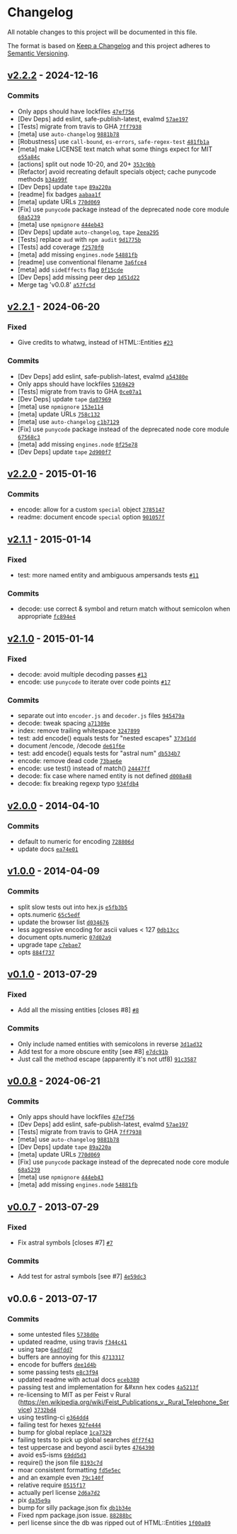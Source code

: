 # Changelog

All notable changes to this project will be documented in this file.

The format is based on [Keep a Changelog](https://keepachangelog.com/en/1.0.0/)
and this project adheres to [Semantic Versioning](https://semver.org/spec/v2.0.0.html).

## [v2.2.2](https://github.com/ljharb/ent/compare/v2.2.1...v2.2.2) - 2024-12-16

### Commits

- Only apps should have lockfiles [`47ef756`](https://github.com/ljharb/ent/commit/47ef75666d9ba7a6489aef7009ad669c31052a74)
- [Dev Deps] add eslint, safe-publish-latest, evalmd [`57ae197`](https://github.com/ljharb/ent/commit/57ae197213eef40b8983f0edd69a9c92d13b305e)
- [Tests] migrate from travis to GHA [`7ff7938`](https://github.com/ljharb/ent/commit/7ff79385290a1a1478fdc0f151b85cc0452dcdf2)
- [meta] use `auto-changelog` [`9881b78`](https://github.com/ljharb/ent/commit/9881b781217b7ba031d2717bf4994391ac38e38a)
- [Robustness] use `call-bound`, `es-errors`, `safe-regex-test` [`481fb1a`](https://github.com/ljharb/ent/commit/481fb1ac7acbfd1afeb094a6d5888f869d8094ca)
- [meta] make LICENSE text match what some things expect for MIT [`e55a84c`](https://github.com/ljharb/ent/commit/e55a84c65f8e7226a7c11c1e55326c3e88ed5c00)
- [actions] split out node 10-20, and 20+ [`353c9bb`](https://github.com/ljharb/ent/commit/353c9bbca2babaf825680489d84288b8be1e29e1)
- [Refactor] avoid recreating default specials object; cache punycode methods [`b34a99f`](https://github.com/ljharb/ent/commit/b34a99fdcdce44af456f4df792fcae18b3f415ea)
- [Dev Deps] update `tape` [`89a220a`](https://github.com/ljharb/ent/commit/89a220aa63dbb9b6e349a78ebea401c00e288da9)
- [readme] fix badges [`aabaa1f`](https://github.com/ljharb/ent/commit/aabaa1f771038184f088b3c9b0b450e5a875216c)
- [meta] update URLs [`770d069`](https://github.com/ljharb/ent/commit/770d069cb8c2e35539359e7da4460f1293fb1136)
- [Fix] use `punycode` package instead of the deprecated node core module [`68a5239`](https://github.com/ljharb/ent/commit/68a52399264bc8770e84bb54a6bb21dac49e1c5e)
- [meta] use `npmignore` [`444eb43`](https://github.com/ljharb/ent/commit/444eb43cc23b455ebb42353dd85425c6e5413bf4)
- [Dev Deps] update `auto-changelog`, `tape` [`2eea295`](https://github.com/ljharb/ent/commit/2eea295755a910c156c25a1bae033a97de1f7db5)
- [Tests] replace `aud` with `npm audit` [`9d1775b`](https://github.com/ljharb/ent/commit/9d1775ba68de03dddf4cf1706136cedcc9f6118f)
- [Tests] add coverage [`f2570f0`](https://github.com/ljharb/ent/commit/f2570f07fca5ee2d0c7fe87aface1815fa8eafb9)
- [meta] add missing `engines.node` [`54881fb`](https://github.com/ljharb/ent/commit/54881fb5c5c93f81b24e97e4f9c53327e8ab9b2c)
- [readme] use conventional filename [`3a6fce4`](https://github.com/ljharb/ent/commit/3a6fce4da15b0f6f9daf5b27a52a165e152c9666)
- [meta] add `sideEffects` flag [`0f15cde`](https://github.com/ljharb/ent/commit/0f15cde5a1ce6a200ebf7a38bfdebd323fbe3741)
- [Dev Deps] add missing peer dep [`1d51d22`](https://github.com/ljharb/ent/commit/1d51d221fa6fa8f602e5bf3a36855292d84d10d4)
- Merge tag 'v0.0.8' [`a57fc5d`](https://github.com/ljharb/ent/commit/a57fc5d75157a9f104d324881a49046ecec7daca)

## [v2.2.1](https://github.com/ljharb/ent/compare/v2.2.0...v2.2.1) - 2024-06-20

### Fixed

- Give credits to whatwg, instead of HTML::Entities [`#23`](https://github.com/ljharb/ent/issues/23)

### Commits

- [Dev Deps] add eslint, safe-publish-latest, evalmd [`a54380e`](https://github.com/ljharb/ent/commit/a54380eaffed5ccfae21a4e0640e617ccef86b28)
- Only apps should have lockfiles [`5369429`](https://github.com/ljharb/ent/commit/5369429bd16928ac27ae8c7c91545b949675042c)
- [Tests] migrate from travis to GHA [`0ce07a1`](https://github.com/ljharb/ent/commit/0ce07a1c5fccdb08f5ee19641ae1c7bcada94b6f)
- [Dev Deps] update `tape` [`da07969`](https://github.com/ljharb/ent/commit/da0796947aa34219e2d834a77de3c3c667375399)
- [meta] use `npmignore` [`153e114`](https://github.com/ljharb/ent/commit/153e1143f5321bb180220bd4271a9f087a0e520e)
- [meta] update URLs [`758c132`](https://github.com/ljharb/ent/commit/758c1323e90bfd75747e38649039fd36fef70143)
- [meta] use `auto-changelog` [`c1b7129`](https://github.com/ljharb/ent/commit/c1b7129c44feb628d87da7510277ef12a62e8f2a)
- [Fix] use `punycode` package instead of the deprecated node core module [`67568c3`](https://github.com/ljharb/ent/commit/67568c3a62938b1a89b375efc4f9222e86cb4563)
- [meta] add missing `engines.node` [`0f25e78`](https://github.com/ljharb/ent/commit/0f25e78fe5ff66479eb5ad5957f9feda034de738)
- [Dev Deps] update `tape` [`2d900f7`](https://github.com/ljharb/ent/commit/2d900f7b1f1865e1990f93cb0e6c30fb3a73eca9)

## [v2.2.0](https://github.com/ljharb/ent/compare/v2.1.1...v2.2.0) - 2015-01-16

### Commits

- encode: allow for a custom `special` object [`3785147`](https://github.com/ljharb/ent/commit/3785147a11a4299c2d52c1bc2f8d0545f0278ba8)
- readme: document encode `special` option [`901057f`](https://github.com/ljharb/ent/commit/901057f55fa0a225602e31da385e31666093ec2d)

## [v2.1.1](https://github.com/ljharb/ent/compare/v2.1.0...v2.1.1) - 2015-01-14

### Fixed

- test: more named entity and ambiguous ampersands tests [`#11`](https://github.com/ljharb/ent/issues/11)

### Commits

- decode: use correct & symbol and return match without semicolon when appropriate [`fc894e4`](https://github.com/ljharb/ent/commit/fc894e4bd69fb05ea454f24a699c2f56c12c663f)

## [v2.1.0](https://github.com/ljharb/ent/compare/v2.0.0...v2.1.0) - 2015-01-14

### Fixed

- decode: avoid multiple decoding passes [`#13`](https://github.com/ljharb/ent/issues/13)
- encode: use `punycode` to iterate over code points [`#17`](https://github.com/ljharb/ent/issues/17)

### Commits

- separate out into `encoder.js` and `decoder.js` files [`945479a`](https://github.com/ljharb/ent/commit/945479ac2a43d2128558d9358c36b7915b8950d0)
- decode: tweak spacing [`a71309e`](https://github.com/ljharb/ent/commit/a71309edd7e10e6df4639d2a82fae0101bc4e259)
- index: remove trailing whitespace [`3247899`](https://github.com/ljharb/ent/commit/32478992d1b4231ef663abc20b35b08c5be68795)
- test: add encode() equals tests for "nested escapes" [`373d1dd`](https://github.com/ljharb/ent/commit/373d1dd8bc3218c09e06d30737d1a736a5c0fe49)
- document /encode, /decode [`de61f6e`](https://github.com/ljharb/ent/commit/de61f6e1e0b696559755a83e174278244a4959b9)
- test: add encode() equals tests for "astral num" [`db534b7`](https://github.com/ljharb/ent/commit/db534b71dcb057db3e209e53418bbcec286c8ec7)
- encode: remove dead code [`73bae6e`](https://github.com/ljharb/ent/commit/73bae6e6c71c60420880d7b2512dc1e017644e3c)
- encode: use test() instead of match() [`24447ff`](https://github.com/ljharb/ent/commit/24447ffaa968e50c0f901504607c747fce04d785)
- decode: fix case where named entity is not defined [`d008a48`](https://github.com/ljharb/ent/commit/d008a48036a7074369c85c3a049849b11bacd062)
- decode: fix breaking regexp typo [`934fdb4`](https://github.com/ljharb/ent/commit/934fdb46fb3a286fc24b066f08a3d6b305d8072c)

## [v2.0.0](https://github.com/ljharb/ent/compare/v1.0.0...v2.0.0) - 2014-04-10

### Commits

- default to numeric for encoding [`728806d`](https://github.com/ljharb/ent/commit/728806d8a6761abf4084d262b9e4d45d100315e0)
- update docs [`ea74e01`](https://github.com/ljharb/ent/commit/ea74e01b157073f9b28977e556a3eef83d960ea3)

## [v1.0.0](https://github.com/ljharb/ent/compare/v0.1.0...v1.0.0) - 2014-04-09

### Commits

- split slow tests out into hex.js [`e5fb3b5`](https://github.com/ljharb/ent/commit/e5fb3b5db8bc87d530488fb058d2361306de0138)
- opts.numeric [`65c5edf`](https://github.com/ljharb/ent/commit/65c5edfe4ec158356c84674d9f398c50dc90871e)
- update the browser list [`d034676`](https://github.com/ljharb/ent/commit/d0346761d5f55b0e677d550574449a5d2141feba)
- less aggressive encoding for ascii values &lt; 127 [`0db13cc`](https://github.com/ljharb/ent/commit/0db13cc70f1a1f1b3a29e09915c3a705aac0649d)
- document opts.numeric [`07d02a9`](https://github.com/ljharb/ent/commit/07d02a9afe029efe3cc06c39fa1fd94543f499d5)
- upgrade tape [`c7ebae7`](https://github.com/ljharb/ent/commit/c7ebae716d01170520c920938d88329ddd1c10f4)
- opts [`884f737`](https://github.com/ljharb/ent/commit/884f737e9a92dd81c9f1db1316672da06823f40b)

## [v0.1.0](https://github.com/ljharb/ent/compare/v0.0.8...v0.1.0) - 2013-07-29

### Fixed

- Add all the missing entities [closes #8] [`#8`](https://github.com/ljharb/ent/issues/8)

### Commits

- Only include named entities with semicolons in reverse [`3d1ad32`](https://github.com/ljharb/ent/commit/3d1ad3270a3c11c9aa12cf1e4a9d2624c6c71b26)
- Add test for a more obscure entity [see #8] [`e7dc91b`](https://github.com/ljharb/ent/commit/e7dc91b728d6de0af74ff10c1e12200c19249f6b)
- Just call the method escape (apparently it's not utf8) [`91c3587`](https://github.com/ljharb/ent/commit/91c35879dd9b9db68f4e9bfa754fa947544e9924)

## [v0.0.8](https://github.com/ljharb/ent/compare/v0.0.7...v0.0.8) - 2024-06-21

### Commits

- Only apps should have lockfiles [`47ef756`](https://github.com/ljharb/ent/commit/47ef75666d9ba7a6489aef7009ad669c31052a74)
- [Dev Deps] add eslint, safe-publish-latest, evalmd [`57ae197`](https://github.com/ljharb/ent/commit/57ae197213eef40b8983f0edd69a9c92d13b305e)
- [Tests] migrate from travis to GHA [`7ff7938`](https://github.com/ljharb/ent/commit/7ff79385290a1a1478fdc0f151b85cc0452dcdf2)
- [meta] use `auto-changelog` [`9881b78`](https://github.com/ljharb/ent/commit/9881b781217b7ba031d2717bf4994391ac38e38a)
- [Dev Deps] update `tape` [`89a220a`](https://github.com/ljharb/ent/commit/89a220aa63dbb9b6e349a78ebea401c00e288da9)
- [meta] update URLs [`770d069`](https://github.com/ljharb/ent/commit/770d069cb8c2e35539359e7da4460f1293fb1136)
- [Fix] use `punycode` package instead of the deprecated node core module [`68a5239`](https://github.com/ljharb/ent/commit/68a52399264bc8770e84bb54a6bb21dac49e1c5e)
- [meta] use `npmignore` [`444eb43`](https://github.com/ljharb/ent/commit/444eb43cc23b455ebb42353dd85425c6e5413bf4)
- [meta] add missing `engines.node` [`54881fb`](https://github.com/ljharb/ent/commit/54881fb5c5c93f81b24e97e4f9c53327e8ab9b2c)

## [v0.0.7](https://github.com/ljharb/ent/compare/v0.0.6...v0.0.7) - 2013-07-29

### Fixed

- Fix astral symbols [closes #7] [`#7`](https://github.com/ljharb/ent/issues/7)

### Commits

- Add test for astral symbols [see #7] [`4e59dc3`](https://github.com/ljharb/ent/commit/4e59dc3c4ae3921340c16729bb36c4b8334cbd2b)

## v0.0.6 - 2013-07-17

### Commits

- some untested files [`5738d0e`](https://github.com/ljharb/ent/commit/5738d0e2b61cef5b86d6187f79b9cf0a1776ac6c)
- updated readme, using travis [`f344c41`](https://github.com/ljharb/ent/commit/f344c414488826ffde3b93f4a76080dc1c44c959)
- using tape [`6adfdd7`](https://github.com/ljharb/ent/commit/6adfdd7f45f1ee56e433cba8a23d4fa3e9b8707b)
- buffers are annoying for this [`4713317`](https://github.com/ljharb/ent/commit/4713317200dd4e098e1dfd3909548b9394cfa96b)
- encode for buffers [`dee1d4b`](https://github.com/ljharb/ent/commit/dee1d4ba651e503e458271ecdd4d81f135ffb910)
- some passing tests [`e8c3f94`](https://github.com/ljharb/ent/commit/e8c3f94901a2679905978cd37b052f673c36994c)
- updated readme with actual docs [`eceb380`](https://github.com/ljharb/ent/commit/eceb380a7f250869d2c28ada25f32361c79b62fe)
- passing test and implementation for &#xnn hex codes [`4a5213f`](https://github.com/ljharb/ent/commit/4a5213f5e107ce276ce885fe319fc09b4d7cdf1c)
- re-licensing to MIT as per Feist v Rural (https://en.wikipedia.org/wiki/Feist_Publications_v._Rural_Telephone_Service) [`3732bd4`](https://github.com/ljharb/ent/commit/3732bd41ea1470fdf6465c6091736b0dc0ae9056)
- using testling-ci [`e364dd4`](https://github.com/ljharb/ent/commit/e364dd43bab60ab44ae29a185501450c799f310f)
- failing test for hexes [`92fe444`](https://github.com/ljharb/ent/commit/92fe444d6cfae785d662137c07324fce1cc0283b)
- bump for global replace [`1ca7329`](https://github.com/ljharb/ent/commit/1ca7329895a5942206038ec5ce6d12f6c0673e97)
- failing tests to pick up global searches [`dff7f43`](https://github.com/ljharb/ent/commit/dff7f439ffe96f7ac97c7feb26a67ad553b7dbcb)
- test uppercase and beyond ascii bytes [`4764390`](https://github.com/ljharb/ent/commit/47643905b1dd20d2e1490d5189f7fbae16cedc29)
- avoid es5-isms [`69dd5d3`](https://github.com/ljharb/ent/commit/69dd5d3900c25ed9164a323b8956282de5b63188)
- require() the json file [`8193c7d`](https://github.com/ljharb/ent/commit/8193c7d85296f76e09fa1dbc92349791057f9f0c)
- moar consistent formatting [`fd5e5ec`](https://github.com/ljharb/ent/commit/fd5e5ec4c48b7800a4fc3bf7979a0045f9ff859e)
- and an example even [`79c140f`](https://github.com/ljharb/ent/commit/79c140fd133e01e9f2ded46517d2957febc3b1cd)
- relative require [`0515f17`](https://github.com/ljharb/ent/commit/0515f171205467a5bfcccfab60a1a75ee1561506)
- actually perl license [`2d6a7d2`](https://github.com/ljharb/ent/commit/2d6a7d2bae49bf0daacf916970c632f431d0284e)
- pix [`da35e9a`](https://github.com/ljharb/ent/commit/da35e9a0fc6d24539aa62a98a1c9f5a1a4126db0)
- bump for silly package.json fix [`db1b34e`](https://github.com/ljharb/ent/commit/db1b34edecca08830f157f7f5609f581d3055758)
- Fixed npm package.json issue. [`88288bc`](https://github.com/ljharb/ent/commit/88288bc375c2febe4c1203a4d23e921ffb06f86a)
- perl license since the db was ripped out of HTML::Entities [`1f00a89`](https://github.com/ljharb/ent/commit/1f00a89f010f7b2eacf5064ecaebfb131ca5839a)
